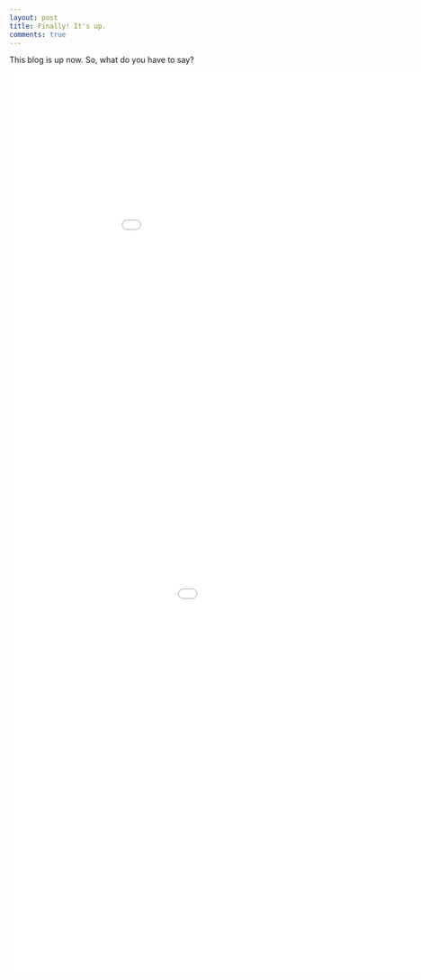 ```yaml
---
layout: post
title: Finally! It's up.
comments: true
---
```

This blog is up now. So, what do you have to say?


<iframe src="/assets/lang.html"
    style="max-width = 100%;text-align:left;"
    sandbox="allow-same-origin allow-scripts"
    width= "1000"
    height="600"
    scrolling="no"
    seamless="seamless"
    frameborder="0">
</iframe>

<iframe src="/assets/taco.html"
    style="max-width = 100%;text-align:left;"
    sandbox="allow-same-origin allow-scripts"
    width= "1200"
    height="1000"
    scrolling="no"
    seamless="seamless"
    frameborder="0">
</iframe>



 
        

